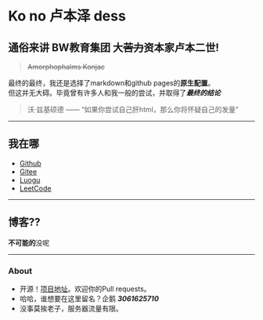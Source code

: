 # Ko no 卢本泽 dess   

## 通俗来讲 BW教育集团 **大**~~苦力~~**资本家卢本二世!**
> ~~Amorphophalms Konjac~~  

最终的最终，我还是选择了markdown和github pages的**原生配置**。   
但这并无大碍。毕竟曾有许多人和我一般的尝试，并取得了***最终的结论***
> 沃·兹基硕德 —— “如果你尝试自己肝html，那么你将怀疑自己的发量”   

---

## 我在哪
* [Github](https://github.com/Azard15)
* [Gitee](https://gitee.com/azard15)
* [Luogu](https://www.luogu.com.cn/user/409701)
* [LeetCode](https://leetcode-cn.com/u/azard15/)   

---

## 博客??   
**不可能的**没呢   

---
### About
* 开源！[项目地址](https://github.com/Azard15/azard15.github.io)。欢迎你的Pull requests。
* 哈哈，谁想要在这里留名？企鹅 ***3061625710***
* 没事莫挨老子，服务器流量有限。

